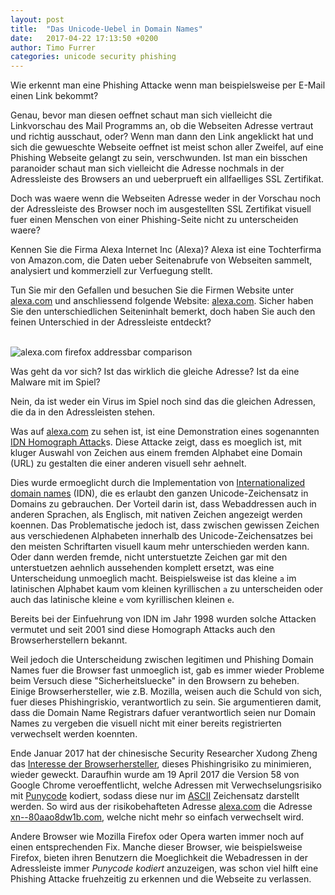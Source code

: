 ```yaml
---
layout: post
title:  "Das Unicode-Uebel in Domain Names"
date:   2017-04-22 17:13:50 +0200
author: Timo Furrer
categories: unicode security phishing
---
```


Wie erkennt man eine Phishing Attacke wenn man beispielsweise per E-Mail einen Link bekommt?

Genau, bevor man diesen oeffnet schaut man sich vielleicht die Linkvorschau des Mail Programms an, ob die Webseiten Adresse vertraut und richtig ausschaut, oder?
Wenn man dann den Link angeklickt hat und sich die gewueschte Webseite oeffnet ist meist schon aller Zweifel, auf eine Phishing Webseite gelangt zu sein, verschwunden.
Ist man ein bisschen paranoider schaut man sich vielleicht die Adresse nochmals in der Adressleiste des Browsers an und ueberprueft ein allfaelliges SSL Zertifikat.

Doch was waere wenn die Webseiten Adresse weder in der Vorschau noch der Adressleiste des Browser noch im ausgestellten SSL Zertifikat visuell fuer einen Menschen von einer Phishing-Seite nicht zu unterscheiden waere?

Kennen Sie die Firma Alexa Internet Inc (Alexa)? Alexa ist eine Tochterfirma von Amazon.com, die Daten ueber Seitenabrufe von Webseiten
sammelt, analysiert und kommerziell zur Verfuegung stellt.

Tun Sie mir den Gefallen und besuchen Sie die Firmen Website unter [alexa.com] und anschliessend folgende Website: [alexa.com](http://www.аӏеха.com).
Sicher haben Sie den unterschiedlichen Seiteninhalt bemerkt, doch haben Sie auch den feinen Unterschied in der Adressleiste entdeckt?

<br>
<img src="https://raw.githubusercontent.com/timofurrer/idn-homograph-attack/master/results/alexa.com_addressbar_comparison.png?token=AA9ifICxTXqP6qtDp-DspmjbFTZaPMxaks5ZBgcEwA%3D%3D" alt="alexa.com firefox addressbar comparison" class="img-responsive center-block img-thumbnail shadow-block">
<br>

Was geht da vor sich? Ist das wirklich die gleiche Adresse? Ist da eine Malware mit im Spiel?

Nein, da ist weder ein Virus im Spiel noch sind das die gleichen Adressen, die da in den Adressleisten stehen.

Was auf [alexa.com](http://аӏеха.com) zu sehen ist, ist eine Demonstration eines sogenannten [IDN Homograph Attack]s.
Diese Attacke zeigt, dass es moeglich ist, mit kluger Auswahl von Zeichen aus einem fremden Alphabet eine Domain (URL) zu gestalten die einer anderen visuell sehr aehnelt.

Dies wurde ermoeglicht durch die Implementation von [Internationalized domain names] \(IDN), die es erlaubt den ganzen Unicode-Zeichensatz in Domains zu gebrauchen.
Der Vorteil darin ist, dass Webaddressen auch in anderen Sprachen, als Englisch, mit nativen Zeichen angezeigt werden koennen.
Das Problematische jedoch ist, dass zwischen gewissen Zeichen aus verschiedenen Alphabeten innerhalb des Unicode-Zeichensatzes bei den meisten Schriftarten visuell kaum mehr unterschieden werden kann.
Oder dann werden fremde, nicht unterstuetzte Zeichen gar mit den unterstuetzen aehnlich aussehenden komplett ersetzt, was eine Unterscheidung unmoeglich macht.
Beispielsweise ist das kleine `a` im latinischen Alphabet kaum vom kleinen kyrillischen `а` zu unterscheiden oder auch das latinische kleine `e` vom kyrillischen kleinen `е`.

Bereits bei der Einfuehrung von IDN im Jahr 1998 wurden solche Attacken vermutet und seit 2001 sind diese Homograph Attacks auch den Browserherstellern bekannt.

Weil jedoch die Unterscheidung zwischen legitimen und Phishing Domain Names fuer die Browser fast unmoeglich ist, gab es immer wieder Probleme beim Versuch
diese "Sicherheitsluecke" in den Browsern zu beheben. Einige Browserhersteller, wie z.B. Mozilla, weisen auch die Schuld von sich, fuer dieses Phishingriskio, verantwortlich zu sein.
Sie argumentieren damit, dass die Domain Name Registrars dafuer verantwortlich seien nur Domain Names zu vergeben die visuell nicht mit einer bereits registrierten verwechselt werden koennten.

Ende Januar 2017 hat der chinesische Security Researcher Xudong Zheng das [Interesse der Browserhersteller], dieses Phishingrisiko zu minimieren, wieder geweckt.
Daraufhin wurde am 19 April 2017 die Version 58 von Google Chrome veroeffentlicht, welche Adressen mit Verwechselungsrisiko mit [Punycode] kodiert, sodass diese nur im [ASCII] Zeichensatz darstellt werden.
So wird aus der risikobehafteten Adresse [alexa.com](http://www.аӏеха.com) die Adresse [xn--80aao8dw1b.com](http://xn--80aao8dw1b.com), welche nicht mehr so einfach verwechselt wird.

Andere Browser wie Mozilla Firefox oder Opera warten immer noch auf einen entsprechenden Fix.
Manche dieser Browser, wie beispielsweise Firefox, bieten ihren Benutzern die Moeglichkeit die Webadressen in der Adressleiste immer *Punycode kodiert* anzuzeigen,
was schon viel hilft eine Phishing Attacke fruehzeitig zu erkennen und die Webseite zu verlassen.

[alexa.com]: http://alexa.com
[аӏеха.com]: http://аӏеха.com
[IDN Homograph Attack]: https://en.wikipedia.org/wiki/IDN_homograph_attack
[Internationalized domain names]: https://en.wikipedia.org/wiki/Internationalized_domain_name
[Interesse der Browserhersteller]: https://bugs.chromium.org/p/chromium/issues/detail?id=683314
[Punycode]: https://de.wikipedia.org/wiki/Punycode
[ASCII]: https://de.wikipedia.org/wiki/American_Standard_Code_for_Information_Interchange
[opera.com xxx]: https://орега.com
[php.net xxx]: http://рһр.net



